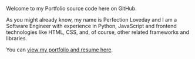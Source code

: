 Welcome to my Portfolio source code here on GitHub.

As you might already know, my name is Perfection Loveday and I am a Software Engineer with experience in Python, JavaScript and frontend technologies like HTML, CSS, and, of course, other related frameworks and libraries.

You can <a href="https://samperfect.netlify.app/" >view my portfolio and resume here</a>.
